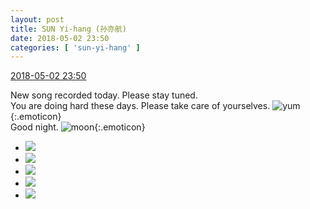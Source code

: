 ```yaml
---
layout: post
title: SUN Yi-hang (孙亦航)
date: 2018-05-02 23:50
categories: [ 'sun-yi-hang' ]
---
```


<div class="weibo-info">
  <a href="https://weibo.com/2565158051/GeQl5ujl8">2018-05-02 23:50</a>
</div>

New song recorded today. Please stay tuned.  
You are doing hard these days. Please take care of yourselves. ![yum](https://img.t.sinajs.cn/t4/appstyle/expression/ext/normal/fa/2018new_chanzui_org.png){:.emoticon}  
Good night. ![moon](https://img.t.sinajs.cn/t4/appstyle/expression/ext/normal/d5/2018new_yueliang_org.png){:.emoticon}

<!-- more -->

<ul class="weibo-pic-list-2">
  <li class="weibo-pic">
    <a href="//wx2.sinaimg.cn/mw690/98e534a3ly1fqxeshfpo1j22ds1sgqv5.jpg"><img src="//wx2.sinaimg.cn/thumb150/98e534a3ly1fqxeshfpo1j22ds1sgqv5.jpg"/></a>
  </li>
  <li class="weibo-pic">
    <a href="//wx3.sinaimg.cn/mw690/98e534a3ly1fqxessb5r7j21sg2dsnpd.jpg"><img src="//wx3.sinaimg.cn/thumb150/98e534a3ly1fqxessb5r7j21sg2dsnpd.jpg"/></a>
  </li>
  <li class="weibo-pic">
    <a href="//wx2.sinaimg.cn/mw690/98e534a3ly1fqxexlxogoj21sg2dshdu.jpg"><img src="//wx2.sinaimg.cn/thumb150/98e534a3ly1fqxexlxogoj21sg2dshdu.jpg"/></a>
  </li>
  <li class="weibo-pic">
    <a href="//wx3.sinaimg.cn/mw690/98e534a3ly1fqxeug1fjuj21sg2dsx6p.jpg"><img src="//wx3.sinaimg.cn/thumb150/98e534a3ly1fqxeug1fjuj21sg2dsx6p.jpg"/></a>
  </li>
  <li class="weibo-pic">
    <a href="//wx3.sinaimg.cn/mw690/98e534a3ly1fqxeuzatzcj22ds1sgx6p.jpg"><img src="//wx3.sinaimg.cn/thumb150/98e534a3ly1fqxeuzatzcj22ds1sgx6p.jpg"/></a>
  </li>
</ul>

